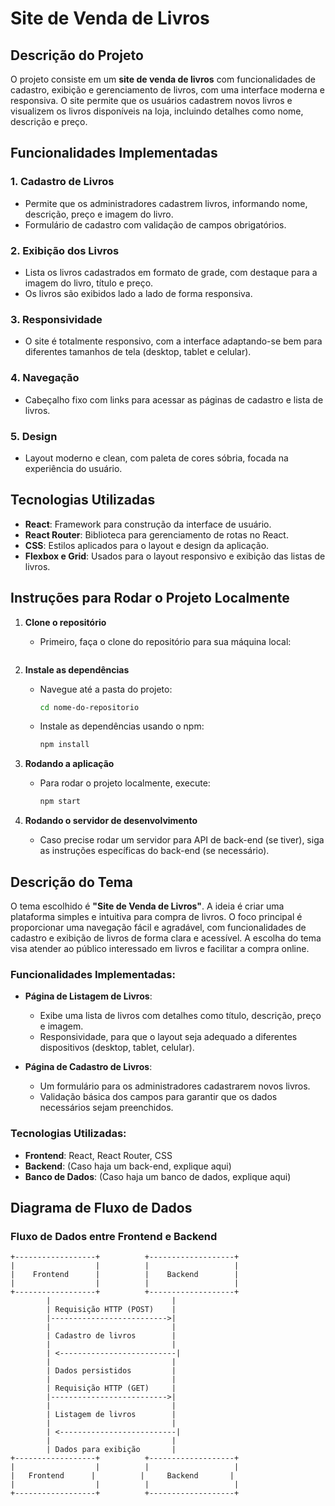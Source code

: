 # Site de Venda de Livros

## Descrição do Projeto

O projeto consiste em um **site de venda de livros** com funcionalidades de cadastro, exibição e gerenciamento de livros, com uma interface moderna e responsiva. O site permite que os usuários cadastrem novos livros e visualizem os livros disponíveis na loja, incluindo detalhes como nome, descrição e preço.

## Funcionalidades Implementadas

### 1. **Cadastro de Livros**
   - Permite que os administradores cadastrem livros, informando nome, descrição, preço e imagem do livro.
   - Formulário de cadastro com validação de campos obrigatórios.
   
### 2. **Exibição dos Livros**
   - Lista os livros cadastrados em formato de grade, com destaque para a imagem do livro, título e preço.
   - Os livros são exibidos lado a lado de forma responsiva.
   
### 3. **Responsividade**
   - O site é totalmente responsivo, com a interface adaptando-se bem para diferentes tamanhos de tela (desktop, tablet e celular).

### 4. **Navegação**
   - Cabeçalho fixo com links para acessar as páginas de cadastro e lista de livros.

### 5. **Design**
   - Layout moderno e clean, com paleta de cores sóbria, focada na experiência do usuário.
   
## Tecnologias Utilizadas

- **React**: Framework para construção da interface de usuário.
- **React Router**: Biblioteca para gerenciamento de rotas no React.
- **CSS**: Estilos aplicados para o layout e design da aplicação.
- **Flexbox e Grid**: Usados para o layout responsivo e exibição das listas de livros.

## Instruções para Rodar o Projeto Localmente

1. **Clone o repositório**
   - Primeiro, faça o clone do repositório para sua máquina local:
     ```bash
     ```

2. **Instale as dependências**
   - Navegue até a pasta do projeto:
     ```bash
     cd nome-do-repositorio
     ```
   - Instale as dependências usando o npm:
     ```bash
     npm install
     ```

3. **Rodando a aplicação**
   - Para rodar o projeto localmente, execute:
     ```bash
     npm start
     ```

4. **Rodando o servidor de desenvolvimento**
   - Caso precise rodar um servidor para API de back-end (se tiver), siga as instruções específicas do back-end (se necessário).

## Descrição do Tema

O tema escolhido é **"Site de Venda de Livros"**. A ideia é criar uma plataforma simples e intuitiva para compra de livros. O foco principal é proporcionar uma navegação fácil e agradável, com funcionalidades de cadastro e exibição de livros de forma clara e acessível. A escolha do tema visa atender ao público interessado em livros e facilitar a compra online.

### Funcionalidades Implementadas:

- **Página de Listagem de Livros**:
  - Exibe uma lista de livros com detalhes como título, descrição, preço e imagem.
  - Responsividade, para que o layout seja adequado a diferentes dispositivos (desktop, tablet, celular).
  
- **Página de Cadastro de Livros**:
  - Um formulário para os administradores cadastrarem novos livros.
  - Validação básica dos campos para garantir que os dados necessários sejam preenchidos.

### Tecnologias Utilizadas:
- **Frontend**: React, React Router, CSS
- **Backend**: (Caso haja um back-end, explique aqui)
- **Banco de Dados**: (Caso haja um banco de dados, explique aqui)

## Diagrama de Fluxo de Dados

### Fluxo de Dados entre Frontend e Backend

```plaintext
+------------------+          +-------------------+
|                  |          |                   |
|    Frontend      |          |    Backend        |
|                  |          |                   |
+------------------+          +-------------------+
        |                           |
        | Requisição HTTP (POST)    |
        |-------------------------->|
        |                           |
        | Cadastro de livros        | 
        |                           |
        | <--------------------------|
        |                           |
        | Dados persistidos         |
        |                           |
        | Requisição HTTP (GET)     |
        |-------------------------->|
        |                           |
        | Listagem de livros        |
        |                           |
        | <--------------------------|
        |                           |
        | Dados para exibição       |
+------------------+          +-------------------+
|                  |          |                   |
|   Frontend      |          |     Backend       |
|                  |          |                   |
+------------------+          +-------------------+
